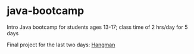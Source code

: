 # java-bootcamp
Intro Java bootcamp for students ages 13-17; class time of 2 hrs/day for 5 days

Final project for the last two days: [Hangman](https://github.com/FinnbarrOC/hangman)
